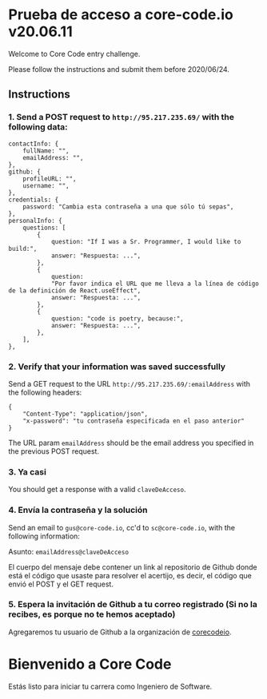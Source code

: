 # Prueba de acceso a core-code.io v20.06.11

Welcome to Core Code entry challenge.

Please follow the instructions and submit them before 2020/06/24.

## Instructions

### 1. Send a POST request to `http://95.217.235.69/` with the following data:

```
contactInfo: {
    fullName: "",
    emailAddress: "",
},
github: {
    profileURL: "",
    username: "",
},
credentials: {
    password: "Cambia esta contraseña a una que sólo tú sepas",
},
personalInfo: {
    questions: [
        {
            question: "If I was a Sr. Programmer, I would like to build:",
            answer: "Respuesta: ...",
        },
        {
            question:
            "Por favor indica el URL que me lleva a la línea de código de la definición de React.useEffect",
            answer: "Respuesta: ...",
        },
        {
            question: "code is poetry, because:",
            answer: "Respuesta: ...",
        },
    ],
},
```

### 2. Verify that your information was saved successfully

Send a GET request to the URL `http://95.217.235.69/:emailAddress` with the following headers:

```
{
    "Content-Type": "application/json",
    "x-password": "tu contraseña especificada en el paso anterior"
}
```

The URL param `emailAddress` should be the email address you specified in the previous POST request.

### 3. Ya casi

You should get a response with a valid `claveDeAcceso`.

### 4. Envía la contraseña y la solución

Send an email to `gus@core-code.io`, cc'd to `sc@core-code.io`, with the following information:

Asunto: `emailAddress@claveDeAcceso`

El cuerpo del mensaje debe contener un link al repositorio de Github donde está el código que usaste para resolver el acertijo, es decir, el código que envió el POST y el GET request.

### 5. Espera la invitación de Github a tu correo registrado (Si no la recibes, es porque no te hemos aceptado)

Agregaremos tu usuario de Github a la organización de [corecodeio](https://github.com/corecodeio).

# Bienvenido a Core Code

Estás listo para iniciar tu carrera como Ingeniero de Software.
